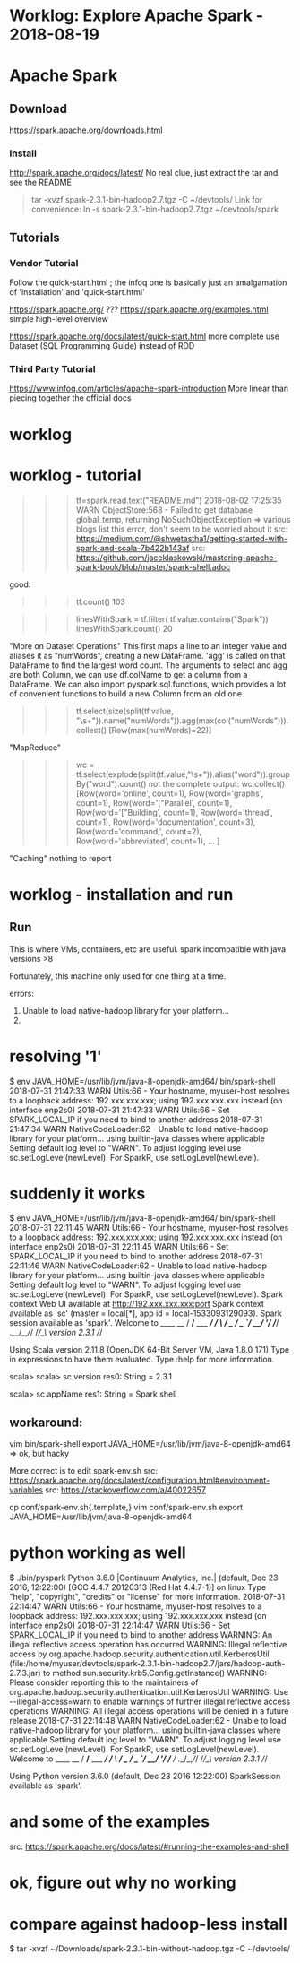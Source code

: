 # Worklog: Explore Apache Spark - 2018-08-19
# Apache Spark
## Download
https://spark.apache.org/downloads.html
### Install
http://spark.apache.org/docs/latest/
No real clue, just extract the tar and see the README
> tar -xvzf spark-2.3.1-bin-hadoop2.7.tgz -C ~/devtools/
Link for convenience:
> ln -s spark-2.3.1-bin-hadoop2.7.tgz ~/devtools/spark
## Tutorials
### Vendor Tutorial
Follow the quick-start.html ; the infoq one is basically just an amalgamation of 'installation' and 'quick-start.html'

https://spark.apache.org/
???
https://spark.apache.org/examples.html
simple high-level overview

https://spark.apache.org/docs/latest/quick-start.html
more complete
use Dataset (SQL Programming Guide) instead of RDD 

### Third Party Tutorial
https://www.infoq.com/articles/apache-spark-introduction
More linear than piecing together the official docs

# worklog
# worklog - tutorial
>>> tf=spark.read.text("README.md")
2018-08-02 17:25:35 WARN  ObjectStore:568 - Failed to get database global_temp, returning NoSuchObjectException
=> various blogs list this error, don't seem to be worried about it
src: https://medium.com/@shwetastha1/getting-started-with-spark-and-scala-7b422b143af
src: https://github.com/jaceklaskowski/mastering-apache-spark-book/blob/master/spark-shell.adoc

good:
>>> tf.count()
103

>>> linesWithSpark = tf.filter( tf.value.contains("Spark"))
>>> linesWithSpark.count()
20

"More on Dataset Operations"
This first maps a line to an integer value and aliases it as “numWords”, creating a new DataFrame.
'agg' is called on that DataFrame to find the largest word count.
The arguments to select and agg are both Column, we can use df.colName to get a column from a DataFrame.
We can also import pyspark.sql.functions, which provides a lot of convenient functions to build a new Column from an old one.
>>> tf.select(size(split(tf.value, "\s+")).name("numWords")).agg(max(col("numWords"))).collect()
[Row(max(numWords)=22)]

"MapReduce"
>>> wc = tf.select(explode(split(tf.value,"\s+")).alias("word")).groupBy("word").count()
not the complete output:
>>> wc.collect()
[Row(word='online', count=1), Row(word='graphs', count=1), Row(word='["Parallel', count=1), Row(word='["Building', count=1), Row(word='thread', count=1), Row(word='documentation', count=3), Row(word='command,', count=2), Row(word='abbreviated', count=1), ... ]

"Caching"
nothing to report



# worklog - installation and run
## Run
This is where VMs, containers, etc are useful.
spark incompatible with java versions >8

Fortunately, this machine only used for one thing at a time.

errors:
1) Unable to load native-hadoop library for your platform...
2) 

# resolving '1'
$ env JAVA_HOME=/usr/lib/jvm/java-8-openjdk-amd64/ bin/spark-shell 
2018-07-31 21:47:33 WARN  Utils:66 - Your hostname, myuser-host resolves to a loopback address: 192.xxx.xxx.xxx; using 192.xxx.xxx.xxx instead (on interface enp2s0)
2018-07-31 21:47:33 WARN  Utils:66 - Set SPARK_LOCAL_IP if you need to bind to another address
2018-07-31 21:47:34 WARN  NativeCodeLoader:62 - Unable to load native-hadoop library for your platform... using builtin-java classes where applicable
Setting default log level to "WARN".
To adjust logging level use sc.setLogLevel(newLevel). For SparkR, use setLogLevel(newLevel).

# suddenly it works
$ env JAVA_HOME=/usr/lib/jvm/java-8-openjdk-amd64/ bin/spark-shell 
2018-07-31 22:11:45 WARN  Utils:66 - Your hostname, myuser-host resolves to a loopback address: 192.xxx.xxx.xxx; using 192.xxx.xxx.xxx instead (on interface enp2s0)
2018-07-31 22:11:45 WARN  Utils:66 - Set SPARK_LOCAL_IP if you need to bind to another address
2018-07-31 22:11:46 WARN  NativeCodeLoader:62 - Unable to load native-hadoop library for your platform... using builtin-java classes where applicable
Setting default log level to "WARN".
To adjust logging level use sc.setLogLevel(newLevel). For SparkR, use setLogLevel(newLevel).
Spark context Web UI available at http://192.xxx.xxx.xxx:port
Spark context available as 'sc' (master = local[*], app id = local-1533093129093).
Spark session available as 'spark'.
Welcome to
      ____              __
     / __/__  ___ _____/ /__
    _\ \/ _ \/ _ `/ __/  '_/
   /___/ .__/\_,_/_/ /_/\_\   version 2.3.1
      /_/
         
Using Scala version 2.11.8 (OpenJDK 64-Bit Server VM, Java 1.8.0_171)
Type in expressions to have them evaluated.
Type :help for more information.

scala> 
scala> sc.version
res0: String = 2.3.1                                                                                           
                                                                                                               
scala> sc.appName
res1: String = Spark shell

## workaround:
vim bin/spark-shell
export JAVA_HOME=/usr/lib/jvm/java-8-openjdk-amd64
=> ok, but hacky

More correct is to edit spark-env.sh
src: https://spark.apache.org/docs/latest/configuration.html#environment-variables
src: https://stackoverflow.com/a/40022657

cp conf/spark-env.sh{.template,}
vim conf/spark-env.sh
export JAVA_HOME=/usr/lib/jvm/java-8-openjdk-amd64

# python working as well
$ ./bin/pyspark 
Python 3.6.0 |Continuum Analytics, Inc.| (default, Dec 23 2016, 12:22:00) 
[GCC 4.4.7 20120313 (Red Hat 4.4.7-1)] on linux
Type "help", "copyright", "credits" or "license" for more information.
2018-07-31 22:14:47 WARN  Utils:66 - Your hostname, myuser-host resolves to a loopback address: 192.xxx.xxx.xxx; using 192.xxx.xxx.xxx instead (on interface enp2s0)
2018-07-31 22:14:47 WARN  Utils:66 - Set SPARK_LOCAL_IP if you need to bind to another address
WARNING: An illegal reflective access operation has occurred
WARNING: Illegal reflective access by org.apache.hadoop.security.authentication.util.KerberosUtil (file:/home/myuser/devtools/spark-2.3.1-bin-hadoop2.7/jars/hadoop-auth-2.7.3.jar) to method sun.security.krb5.Config.getInstance()
WARNING: Please consider reporting this to the maintainers of org.apache.hadoop.security.authentication.util.KerberosUtil
WARNING: Use --illegal-access=warn to enable warnings of further illegal reflective access operations
WARNING: All illegal access operations will be denied in a future release
2018-07-31 22:14:48 WARN  NativeCodeLoader:62 - Unable to load native-hadoop library for your platform... using builtin-java classes where applicable
Setting default log level to "WARN".
To adjust logging level use sc.setLogLevel(newLevel). For SparkR, use setLogLevel(newLevel).
Welcome to
      ____              __
     / __/__  ___ _____/ /__
    _\ \/ _ \/ _ `/ __/  '_/
   /__ / .__/\_,_/_/ /_/\_\   version 2.3.1
      /_/

Using Python version 3.6.0 (default, Dec 23 2016 12:22:00)
SparkSession available as 'spark'.
>>> 

# and some of the examples
src: https://spark.apache.org/docs/latest/#running-the-examples-and-shell



# ok, figure out why no working
# compare against hadoop-less install
$ tar -xvzf ~/Downloads/spark-2.3.1-bin-without-hadoop.tgz -C ~/devtools/

